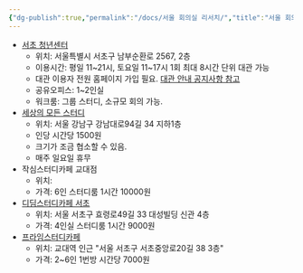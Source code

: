 ```yaml
---
{"dg-publish":true,"permalink":"/docs/서울 회의실 리서치/","title":"서울 회의실 리서치"}
---
```


- [서초 청년센터](https://www.seochoyc.org)
	- 위치: 서울특별시 서초구 남부순환로 2567, 2층
	- 이용시간: 평일 11~21시, 토요일 11~17시 1회 최대 8시간 단위 대관 가능
	- 대관 이용자 전원 홈페이지 가입 필요. [대관 안내 공지사항 참고](https://www.seochoyc.org/sub_news/announcement.php?mode=view&number=52&page=1&b_name=notice)
	- 공유오피스: 1~2인실 
	- 워크룸: 그룹 스터디, 소규모 회의 가능. 
- [세상의 모든 스터디](https://www.spacecloud.kr/space/39013)
	- 위치: 서울 강남구 강남대로94길 34 지하1층
	- 인당 시간당 1500원
	- 크기가 조금 협소할 수 있음.
	- 매주 일요일 휴무
- 작심스터디카페 교대점
	- 위치:
	- 가격: 6인 스터디룸 1시간 10000원
- [디딤스터디카페 서초](https://naver.me/57w8OPMf)
	- 위치: 서울 서초구 효령로49길 33 대성빌딩 신관 4층
	- 가격: 4인실 스터디룸 1시간 9000원
- [프라임스터디카페](https://naver.me/GHvZiPjd)
	- 위치: 교대역 인근 "서울 서초구 서초중앙로20길 38 3층"
	- 가격: 2~6인 1번방 시간당 7000원
